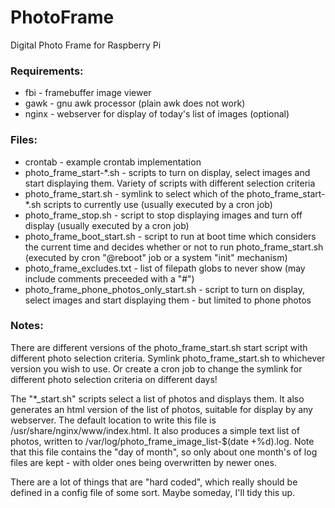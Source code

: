 PhotoFrame
==========

Digital Photo Frame for Raspberry Pi

### Requirements:
- fbi - framebuffer image viewer  
- gawk - gnu awk processor (plain awk does not work)
- nginx - webserver for display of today's list of images (optional)

### Files:
- crontab - example crontab implementation  
- photo_frame_start-*.sh  - scripts to turn on display, select images and start displaying them. Variety of scripts with different selection criteria
- photo_frame_start.sh  - symlink to select which of the photo_frame_start-*.sh scripts to currently use (usually executed by a cron job)
- photo_frame_stop.sh - script to stop displaying images and turn off display (usually executed by a cron job) 
- photo_frame_boot_start.sh - script to run at boot time which considers the current time and decides whether or not to run photo_frame_start.sh  (executed by cron "@reboot" job or a system "init" mechanism)
- photo_frame_excludes.txt - list of filepath globs to never show (may include comments preceeded with a "#")  
- photo_frame_phone_photos_only_start.sh  - script to turn on display, select images and start displaying them - but limited to phone photos 

### Notes:
There are different versions of the photo_frame_start.sh start script with different photo selection criteria.  Symlink photo_frame_start.sh to whichever version you wish to use.  Or create a cron job to change the symlink for different photo selection criteria on different days!

The "*_start.sh" scripts select a list of photos and displays them.  It also generates an html version of the list of photos, suitable for display by any webserver. The default location to write this file is /usr/share/nginx/www/index.html. It also produces a simple text list of photos, written to /var/log/photo_frame_image_list-$(date +%d).log. Note that this file contains the "day of month", so only about one month's of log files are kept - with older ones being overwritten by newer ones.

There are a lot of things that are "hard coded", which really should be defined in a config file of some sort. Maybe someday, I'll tidy this up.
